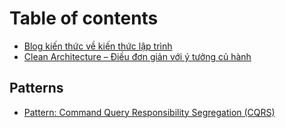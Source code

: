 # Table of contents

* [Blog kiến thức về kiến thức lập trình](README.md)
* [Clean Architecture – Điều đơn giản với ý tưởng củ hành](clean-architecture-dieu-don-gian-voi-y-tuong-cu-hanh.md)

## Patterns

* [Pattern: Command Query Responsibility Segregation (CQRS)](patterns/pattern-command-query-responsibility-segregation-cqrs.md)
